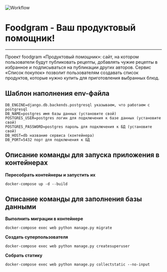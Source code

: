 ![Workflow](https://github.com/uzhn/foodgram-project-react/actions/workflows/foodgram_workflow.yml/badge.svg)
# Foodgram - Ваш продуктовый помощник!
---
Проект foodgram «Продуктовый помощник»: сайт, на котором пользователи будут публиковать рецепты, добавлять чужие рецепты в избранное и подписываться на публикации других авторов. Сервис «Список покупок» позволит пользователям создавать список продуктов, которые нужно купить для приготовления выбранных блюд.

## Шаблон наполнения env-файла
```
DB_ENGINE=django.db.backends.postgresql указываем, что работаем с postgresql
DB_NAME=postgres имя базы данных (установите свой)
POSTGRES_USER=postgres логин для подключения к базе данных (установите свой)
POSTGRES_PASSWORD=postgres пароль для подключения к БД (установите свой)
DB_HOST=db название сервиса (контейнера)
DB_PORT=5432 порт для подключения к БД
```

## Описание команды для запуска приложения в контейнерах

__Пересобрать контейнеры и запустить их__

```
docker-compose up -d --build
```

## Описание команды для заполнения базы данными

__Выполнить миграции в контейнере__

```
docker-compose exec web python manage.py migrate
```

__Создать суперпользователя__

```
docker-compose exec web python manage.py createsuperuser
```

__Собрать статику__

```
docker-compose exec web python manage.py collectstatic --no-input 
```